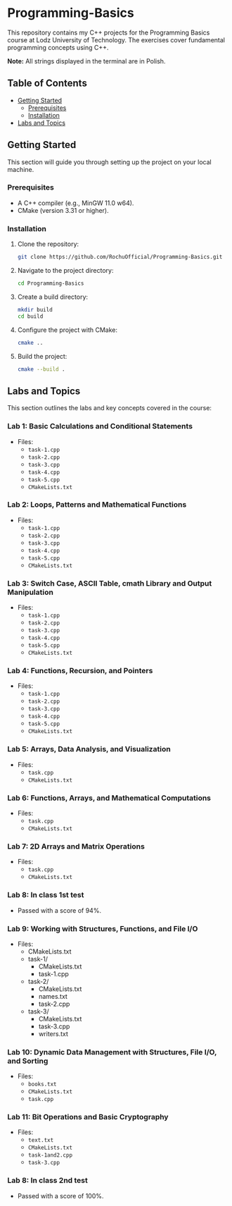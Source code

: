 # Programming-Basics

This repository contains my C++ projects for the Programming Basics course at Lodz University of Technology. The exercises cover fundamental programming concepts using C++.

**Note:** All strings displayed in the terminal are in Polish.

## Table of Contents

*   [Getting Started](#getting-started)
    *   [Prerequisites](#prerequisites)
    *   [Installation](#installation)
*   [Labs and Topics](#labs-and-topics)

## Getting Started

This section will guide you through setting up the project on your local machine.

### Prerequisites

*   A C++ compiler (e.g., MinGW 11.0 w64).
*   CMake (version 3.31 or higher).

### Installation

1.  Clone the repository:

    ```bash
    git clone https://github.com/RochuOfficial/Programming-Basics.git
    ```

2.  Navigate to the project directory:

    ```bash
    cd Programming-Basics
    ```

3.  Create a build directory:

    ```bash
    mkdir build
    cd build
    ```

4.  Configure the project with CMake:

    ```bash
    cmake ..
    ```

5.  Build the project:

    ```bash
    cmake --build .
    ```

## Labs and Topics

This section outlines the labs and key concepts covered in the course:

### Lab 1: Basic Calculations and Conditional Statements

*   Files:
    *   `task-1.cpp`
    *   `task-2.cpp`
    *   `task-3.cpp`
    *   `task-4.cpp`
    *   `task-5.cpp`
    *   `CMakeLists.txt`

### Lab 2: Loops, Patterns and Mathematical Functions

*   Files:
    *   `task-1.cpp`
    *   `task-2.cpp`
    *   `task-3.cpp`
    *   `task-4.cpp`
    *   `task-5.cpp`
    *   `CMakeLists.txt`

### Lab 3: Switch Case, ASCII Table, cmath Library and Output Manipulation

*   Files:
    *   `task-1.cpp`
    *   `task-2.cpp`
    *   `task-3.cpp`
    *   `task-4.cpp`
    *   `task-5.cpp`
    *   `CMakeLists.txt`

### Lab 4: Functions, Recursion, and Pointers

*   Files:
    *   `task-1.cpp`
    *   `task-2.cpp`
    *   `task-3.cpp`
    *   `task-4.cpp`
    *   `task-5.cpp`
    *   `CMakeLists.txt`

### Lab 5:  Arrays, Data Analysis, and Visualization

*   Files:
    *   `task.cpp`
    *   `CMakeLists.txt`

### Lab 6: Functions, Arrays, and Mathematical Computations

*   Files:
    *   `task.cpp`
    *   `CMakeLists.txt`

### Lab 7: 2D Arrays and Matrix Operations

*   Files:
    *   `task.cpp`
    *   `CMakeLists.txt`

### Lab 8: In class 1st test

*   Passed with a score of 94%.

### Lab 9: Working with Structures, Functions, and File I/O

*   Files:
    *   CMakeLists.txt
    *   task-1/
        *   CMakeLists.txt
        *   task-1.cpp
    *   task-2/
        *   CMakeLists.txt
        *   names.txt
        *   task-2.cpp
    *   task-3/
        *   CMakeLists.txt
        *   task-3.cpp
        *   writers.txt

### Lab 10: Dynamic Data Management with Structures, File I/O, and Sorting

*   Files:
    *   `books.txt`
    *   `CMakeLists.txt`
    *   `task.cpp`

### Lab 11: Bit Operations and Basic Cryptography

*   Files:
    *   `text.txt`
    *   `CMakeLists.txt`
    *   `task-1and2.cpp`
    *   `task-3.cpp`

### Lab 8: In class 2nd test

*   Passed with a score of 100%.
